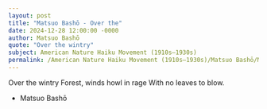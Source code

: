 ```yaml
---
layout: post
title: "Matsuo Bashō - Over the"
date: 2024-12-28 12:00:00 -0000
author: Matsuo Bashō
quote: "Over the wintry"
subject: American Nature Haiku Movement (1910s–1930s)
permalink: /American Nature Haiku Movement (1910s–1930s)/Matsuo Bashō/Matsuo Bashō - Over the
---
```


Over the wintry
Forest, winds howl in rage
With no leaves to blow.

- Matsuo Bashō
